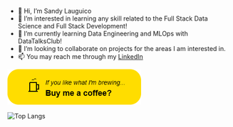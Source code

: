 - 👋 Hi, I’m Sandy Lauguico
- 👀 I’m interested in learning any skill related to the Full Stack Data Science and Full Stack Development!
- 🌱 I’m currently learning Data Engineering and MLOps with DataTalksClub!
- 💞️ I’m looking to collaborate on projects for the areas I am interested in.
- 📫 You may reach me through my <a href="https://www.linkedin.com/in/sandy-lauguico-257592111/" target="_blank">LinkedIn</a>

<a href="[https://www.linkedin.com/in/sandy-lauguico-257592111/](https://buymeacoffee.com/sai_documents)">
  <img src="buy-coffee-button (1).png" alt="Buy Me a Coffee?" width="300" />
</a>
<!---
sclauguico/sclauguico is a ✨ special ✨ repository because its `README.md` (this file) appears on your GitHub profile.
You can click the Preview link to take a look at your changes.
--->



![Top Langs](https://github-readme-stats.vercel.app/api/top-langs/?username=sclauguico&layout=compact)

